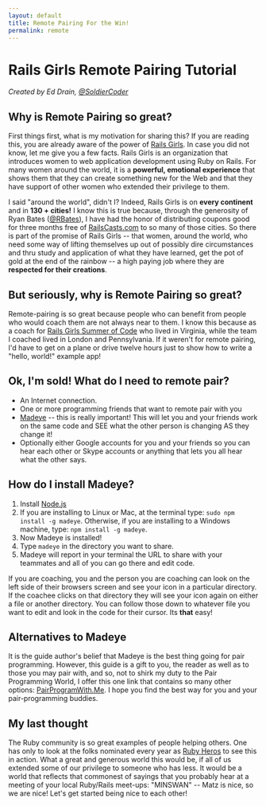```yaml
---
layout: default
title: Remote Pairing For the Win!
permalink: remote
---
```


# Rails Girls Remote Pairing Tutorial

*Created by Ed Drain, [@SoldierCoder](https://twitter.com/soldiercoder)*

## Why is Remote Pairing so great?

First things first, what is my motivation for sharing this?  If you are reading this, you are already aware of the power of [Rails Girls](http://railsgirls.com).  In case you did not know, let me give you a few facts.  Rails Girls is an organization that introduces women to web application development using Ruby on Rails.  For many women around the world, it is a **powerful, emotional experience** that shows them that they can create something new for the Web and that they have support of other women who extended their privilege to them. 

I said "around the world", didn't I?  Indeed, Rails Girls is on **every continent** and in **130 \+ cities!**  I know this is true because, through the generosity of Ryan Bates ([@RBates](https://twitter.com/rbates)), I have had the honor of distributing coupons good for three months free of [RailsCasts.com](http://railscasts.com) to so many of those cities. So there is part of the promise of Rails Girls -- that women, around the world, who need some way of lifting themselves up out of possibly dire circumstances and thru study and application of what they have learned, get the pot of gold at the end of the rainbow -- a high paying job where they are **respected for their creations**.

## But seriously, why is Remote Pairing so great?

Remote-pairing is so great because people who can benefit from people who would coach them are not always near to them.  I know this because as a coach for [Rails Girls Summer of Code](http://railsgirlssummerofcode.org) who lived in Virginia, while the team I coached lived in London and Pennsylvania.  If it weren't for remote pairing, I'd have to get on a plane or drive twelve hours just to show how to write a "hello, world!" example app!

## Ok, I'm sold!  What do I need to remote pair?
* An Internet connection.
* One or more programming friends that want to remote pair with you
* [Madeye](https://madeye.io) -- this is really important! This will let you and your friends work on the same code and SEE what the other person is changing AS they change it!
* Optionally either Google accounts for you and your friends so you can hear each other or Skype accounts or anything that lets you all hear what the other says.

## How do I install Madeye?
1. Install [Node.js](http://howtonode.org/how-to-install-nodejs)
2. If you are installing to Linux or Mac, at the  terminal type: `sudo npm install -g madeye`.  Otherwise, if you are installing to a Windows machine, type:  `npm install -g madeye`.
3. Now Madeye is installed!
3. Type `madeye` in the directory you want to share.  
4. Madeye will report in your terminal the URL to share with your teammates and all of you can go there and edit code.  

If
 you are coaching, you and the person you are coaching can look on the left side of their browsers screen and see your icon in a particular directory.  If the coachee clicks on that directory they will see your icon again on either a file or another directory.  You can follow those down to whatever file you want to edit and look in the code for their cursor.  Its **that** easy!

## Alternatives to Madeye

It is the guide author's belief that Madeye is the best thing going for pair programming.  However, this guide is  a gift to you, the reader as well as to those you may pair with, and so, not to shirk my duty to the Pair Programming World, I offer this one link that contains so many other options: [PairProgramWith.Me](http://pairprogramwith.me).  I hope you find the best way for you and your pair-programming buddies.

## My last thought  
The Ruby community is so great examples of people helping others.  One has only to look at the folks nominated every year as [Ruby Heros](http://rubyheroes.com/) to see  this in action. 
What a great and generous world this would be, if all of us extended some of our privilege to someone who has less.  It would be a world that reflects that commonest of sayings that you probably hear at a  meeting of your local Ruby/Rails meet-ups: "MINSWAN" -- Matz is nice, so we are nice!  Let's get started being nice to each other!






